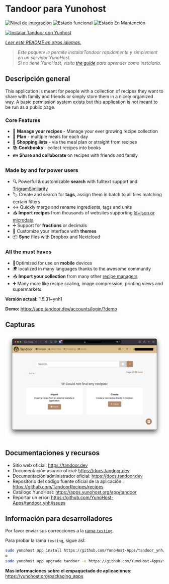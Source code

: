 <!--
Este archivo README esta generado automaticamente<https://github.com/YunoHost/apps/tree/master/tools/readme_generator>
No se debe editar a mano.
-->

# Tandoor para Yunohost

[![Nivel de integración](https://apps.yunohost.org/badge/integration/tandoor)](https://ci-apps.yunohost.org/ci/apps/tandoor/)
![Estado funcional](https://apps.yunohost.org/badge/state/tandoor)
![Estado En Mantención](https://apps.yunohost.org/badge/maintained/tandoor)

[![Instalar Tandoor con Yunhost](https://install-app.yunohost.org/install-with-yunohost.svg)](https://install-app.yunohost.org/?app=tandoor)

*[Leer este README en otros idiomas.](./ALL_README.md)*

> *Este paquete le permite instalarTandoor rapidamente y simplement en un servidor YunoHost.*  
> *Si no tiene YunoHost, visita [the guide](https://yunohost.org/install) para aprender como instalarla.*

## Descripción general

This application is meant for people with a collection of recipes they want to share with family and friends or simply
store them in a nicely organized way. A basic permission system exists but this application is not meant to be run as 
a public page.

### Core Features

- 🥗 **Manage your recipes** - Manage your ever growing recipe collection
- 📆 **Plan** - multiple meals for each day
- 🛒 **Shopping lists** - via the meal plan or straight from recipes
- 📚 **Cookbooks** - collect recipes into books
- 👪 **Share and collaborate** on recipes with friends and family

### Made by and for power users

- 🔍 Powerful & customizable **search** with fulltext support and [TrigramSimilarity](https://docs.djangoproject.com/en/3.0/ref/contrib/postgres/search/#trigram-similarity)
- 🏷️ Create and search for **tags**, assign them in batch to all files matching certain filters
- ↔️ Quickly merge and rename ingredients, tags and units 
- 📥️ **Import recipes** from thousands of websites supporting [ld+json or microdata](https://schema.org/Recipe)
- ➗ Support for **fractions** or decimals
- 🎨 Customize your interface with **themes**
- 📦 **Sync** files with Dropbox and Nextcloud
  
### All the must haves

- 📱Optimized for use on **mobile** devices
- 🌍 localized in many languages thanks to the awesome community
- 📥️ **Import your collection** from many other [recipe managers](https://docs.tandoor.dev/features/import_export/)
- ➕ Many more like recipe scaling, image compression, printing views and supermarkets

**Versión actual:** 1.5.31~ynh1

**Demo:** <https://app.tandoor.dev/accounts/login/?demo>

## Capturas

![Captura de Tandoor](./doc/screenshots/example.jpg)

## Documentaciones y recursos

- Sitio web oficial: <https://tandoor.dev>
- Documentación usuario oficial: <https://docs.tandoor.dev>
- Documentación administrador oficial: <https://docs.tandoor.dev>
- Repositorio del código fuente oficial de la aplicación : <https://github.com/TandoorRecipes/recipes>
- Catálogo YunoHost: <https://apps.yunohost.org/app/tandoor>
- Reportar un error: <https://github.com/YunoHost-Apps/tandoor_ynh/issues>

## Información para desarrolladores

Por favor enviar sus correcciones a la [rama `testing`](https://github.com/YunoHost-Apps/tandoor_ynh/tree/testing).

Para probar la rama `testing`, sigue asÍ:

```bash
sudo yunohost app install https://github.com/YunoHost-Apps/tandoor_ynh/tree/testing --debug
o
sudo yunohost app upgrade tandoor -u https://github.com/YunoHost-Apps/tandoor_ynh/tree/testing --debug
```

**Mas informaciones sobre el empaquetado de aplicaciones:** <https://yunohost.org/packaging_apps>
